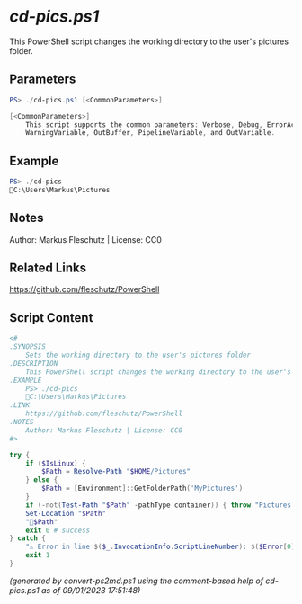 *cd-pics.ps1*
================

This PowerShell script changes the working directory to the user's pictures folder.

Parameters
----------
```powershell
PS> ./cd-pics.ps1 [<CommonParameters>]

[<CommonParameters>]
    This script supports the common parameters: Verbose, Debug, ErrorAction, ErrorVariable, WarningAction, 
    WarningVariable, OutBuffer, PipelineVariable, and OutVariable.
```

Example
-------
```powershell
PS> ./cd-pics
📂C:\Users\Markus\Pictures

```

Notes
-----
Author: Markus Fleschutz | License: CC0

Related Links
-------------
https://github.com/fleschutz/PowerShell

Script Content
--------------
```powershell
<#
.SYNOPSIS
	Sets the working directory to the user's pictures folder
.DESCRIPTION
	This PowerShell script changes the working directory to the user's pictures folder.
.EXAMPLE
	PS> ./cd-pics
	📂C:\Users\Markus\Pictures
.LINK
	https://github.com/fleschutz/PowerShell
.NOTES
	Author: Markus Fleschutz | License: CC0
#>

try {
	if ($IsLinux) {
		$Path = Resolve-Path "$HOME/Pictures"
	} else {
		$Path = [Environment]::GetFolderPath('MyPictures')
	}
	if (-not(Test-Path "$Path" -pathType container)) { throw "Pictures folder at 📂$Path doesn't exist (yet)" }
	Set-Location "$Path"
	"📂$Path"
	exit 0 # success
} catch {
	"⚠️ Error in line $($_.InvocationInfo.ScriptLineNumber): $($Error[0])"
	exit 1
}
```

*(generated by convert-ps2md.ps1 using the comment-based help of cd-pics.ps1 as of 09/01/2023 17:51:48)*
